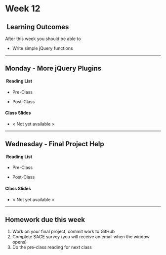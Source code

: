 # Week 12

## <i class="fa fa-star"></i>&nbsp;Learning Outcomes ###
After this week you should be able to 

- Write simple jQuery functions

---  
## Monday -  More jQuery Plugins

#### <i class="fa fa-book"></i>&nbsp;Reading List ###

- Pre-Class  
        
- Post-Class  
        
#### Class Slides 

- &lt; Not yet available &gt;

---  
## Wednesday -  Final Project Help

#### <i class="fa fa-book"></i>&nbsp;Reading List ###

- Pre-Class
    
- Post-Class
    
#### Class Slides 
- &lt; Not yet available &gt;

---  

## Homework due this week ###
1. Work on your final project, commit work to GitHub
5. Complete SAGE survey (you will receive an email when the window opens)
6. Do the pre-class reading for next class

